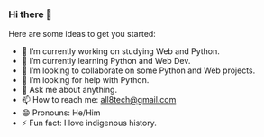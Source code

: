 ### Hi there 👋

Here are some ideas to get you started:

- 🔭 I’m currently working on studying Web and Python.
- 🌱 I’m currently learning Python and Web Dev.
- 👯 I’m looking to collaborate on some Python and Web projects.
- 🤔 I’m looking for help with Python.
- 💬 Ask me about anything.
- 📫 How to reach me: all8tech@gmail.com
- 😄 Pronouns: He/Him
- ⚡ Fun fact: I love indigenous history.

